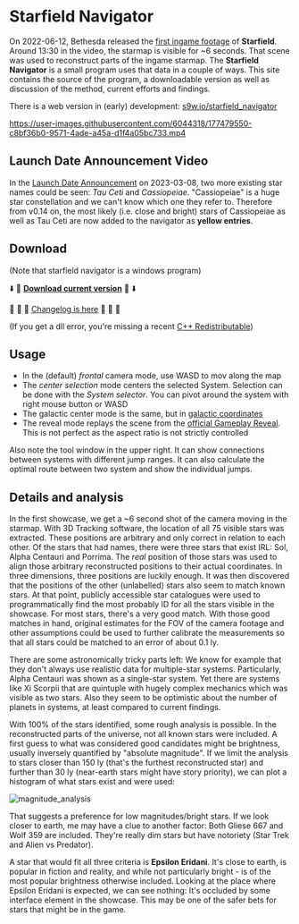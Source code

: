 # Starfield Navigator

On 2022-06-12, Bethesda released the [first ingame footage](https://www.youtube.com/watch?v=zmb2FJGvnAw) of **Starfield**. Around 13:30 in the video, the starmap is visible for ~6 seconds. That scene was used to reconstruct parts of the ingame starmap. The **Starfield Navigator** is a small program uses that data in a couple of ways. This site contains the source of the program, a downloadable version as well as discussion of the method, current efforts and findings.

There is a web version in (early) development: [s9w.io/starfield_navigator](https://www.s9w.io/starfield_navigator/)

https://user-images.githubusercontent.com/6044318/177479550-c8bf36b0-9571-4ade-a45a-d1f4a05bc733.mp4

## Launch Date Announcement Video
In the [Launch Date Announcement](https://www.youtube.com/watch?v=raWbElTCea8) on 2023-03-08, two more existing star names could be seen: *Tau Ceti* and *Cassiopeiae*. "Cassiopeiae" is a huge star constellation and we can't know which one they refer to. Therefore from v0.14 on, the most likely (i.e. close and bright) stars of Cassiopeiae as well as Tau Ceti are now added to the navigator as **yellow entries**.

## Download
(Note that starfield navigator is a windows program)

:arrow_down: :floppy_disk: [**Download current version**](https://github.com/s9w/starfield-navigator/releases/latest/download/starfield_navigator.zip) :floppy_disk: :arrow_down:

:parrot: :rabbit2: :turtle: [Changelog is here](changelog.md) :sauropod: :frog: :elephant:

(If you get a dll error, you're missing a recent [C++ Redistributable](https://aka.ms/vs/17/release/vc_redist.x64.exe))

## Usage
- In the (default) *frontal* camera mode, use WASD to mov along the map
- The *center selection* mode centers the selected System. Selection can be done with the *System selector*. You can pivot around the system with right mouse button or WASD
- The galactic center mode is the same, but in [galactic coordinates](https://en.wikipedia.org/wiki/Galactic_coordinate_system)
- The reveal mode replays the scene from the [official Gameplay Reveal](https://youtu.be/zmb2FJGvnAw?t=810). This is not perfect as the aspect ratio is not strictly controlled

Also note the tool window in the upper right. It can show connections between systems with different jump ranges. It can also calculate the optimal route between two system and show the individual jumps.

## Details and analysis
In the first showcase, we get a ~6 second shot of the camera moving in the starmap. With 3D Tracking software, the location of all 75 visible stars was extracted. These positions are arbitrary and only correct in relation to each other. Of the stars that had names, there were three stars that exist IRL: Sol, Alpha Centauri and Porrima. The *real* position of those stars was used to align those arbitrary reconstructed positions to their actual coordinates. In three dimensions, three positions are luckily enough. It was then discovered that the positions of the other (unlabelled) stars also seem to match known stars. At that point, publicly accessible star catalogues were used to programmatically find the most probably ID for all the stars visible in the showcase. For most stars, there's a very good match. With those good matches in hand, original estimates for the FOV of the camera footage and other assumptions could be used to further calibrate the measurements so that all stars could be matched to an error of about 0.1 ly.

There are some astronomically tricky parts left: We know for example that they don't always use realistic data for multiple-star systems. Particularly, Alpha Centauri was shown as a single-star system. Yet there are systems like Xi Scorpii that are quintuple with hugely complex mechanics which was visible as two stars. Also they seem to be optimistic about the number of planets in systems, at least compared to current findings.

With 100% of the stars identified, some rough analysis is possible. In the reconstructed parts of the universe, not all known stars were included. A first guess to what was considered good candidates might be brightness, usually inversely quantified by "absolute magnitude". If we limit the analysis to stars closer than 150 ly (that's the furthest reconstructed star) and further than 30 ly (near-earth stars might have story priority), we can plot a histogram of what stars exist and were used:

![magnitude_analysis](https://user-images.githubusercontent.com/6044318/178492776-1e03e154-78f6-4fc3-b839-d6bc883c482c.png)

That suggests a preference for low magnitudes/bright stars. If we look closer to earth, me may have a clue to another factor: Both Gliese 667 and Wolf 359 are included. They're really dim stars but have notoriety (Star Trek and Alien vs Predator).

A star that would fit all three criteria is **Epsilon Eridani**. It's close to earth, is popular in fiction and reality, and while not particularly bright - is of the most popular brightness otherwise included. Looking at the place where Epsilon Eridani is expected, we can see nothing: It's occluded by some interface element in the showcase. This may be one of the safer bets for stars that might be in the game.